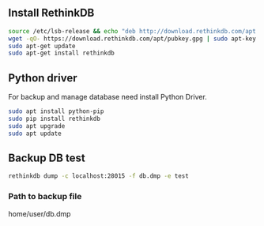 ## Install RethinkDB

```bash
source /etc/lsb-release && echo "deb http://download.rethinkdb.com/apt $DISTRIB_CODENAME main" | sudo tee /etc/apt/sources.list.d/rethinkdb.list
wget -qO- https://download.rethinkdb.com/apt/pubkey.gpg | sudo apt-key add -
sudo apt-get update
sudo apt-get install rethinkdb
```

## Python driver
For backup and manage database need install Python Driver.

```bash
sudo apt install python-pip  
sudo pip install rethinkdb
sudo apt upgrade
sudo apt update
```


## Backup DB test

```bash
rethinkdb dump -c localhost:28015 -f db.dmp -e test
```

### Path to backup file
home/user/db.dmp 
